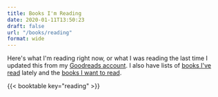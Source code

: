```yaml
---
title: Books I'm Reading
date: 2020-01-11T13:50:23
draft: false
url: "/books/reading"
format: wide
---
```


Here's what I'm reading right now, or what I was reading the last time I updated this from my [Goodreads account](https://www.goodreads.com/user/show/54047855-jack-reid). I also have lists of [books I've read](/books/read) lately and the [books I want to read](/books/toread).


{{< booktable key="reading" >}}
